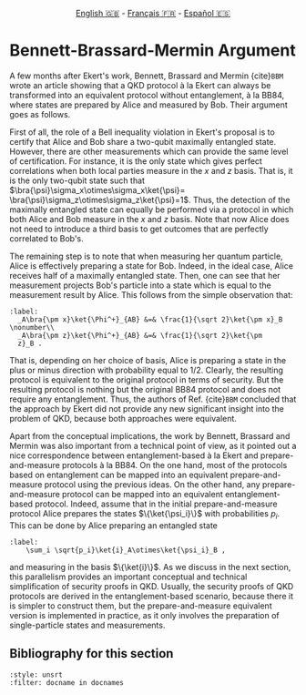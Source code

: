 <p style="text-align: center;">
    <a id="linken" href="../../../../en/content/index.html">English &#x1F1EC;&#x1F1E7;</a> - 
    <a id="linkfr" href="../../../../fr/content/index.html">Français &#x1F1EB;&#x1F1F7;</a> - 
    <a id="linkes" href="../../../../es/content/index.html">Español &#x1F1EA;&#x1F1F8;</a>
</p>
<script>
    currentPage = window.location.href;
    beforeLang = currentPage.slice(0, currentPage.indexOf("content") - 3);
    afterLang = currentPage.slice(currentPage.indexOf("content"));
    document.getElementById("linken").href = beforeLang + "en/" + afterLang;
    document.getElementById("linkfr").href = beforeLang + "fr/" + afterLang;
    document.getElementById("linkes").href = beforeLang + "es/" + afterLang;
</script>



# Bennett-Brassard-Mermin Argument

A few months after Ekert's work, Bennett, Brassard and
Mermin {cite}`BBM` wrote an article showing that a QKD protocol à
la Ekert can always be transformed into an equivalent protocol
without entanglement, à la BB84, where states are prepared by
Alice and measured by Bob. Their argument goes as follows.

First of all, the role of a Bell inequality violation in Ekert's
proposal is to certify that Alice and Bob share a two-qubit
maximally entangled state. However, there are other measurements
which can provide the same level of certification. For instance,
it is the only state which gives perfect correlations when both
local parties measure in the $x$ and $z$ basis. That is, it is the
only two-qubit state such that
$\bra{\psi}\sigma_x\otimes\sigma_x\ket{\psi}=
\bra{\psi}\sigma_z\otimes\sigma_z\ket{\psi}=1$. Thus, the detection of the maximally entangled state
can equally be performed via a protocol in which
both Alice and Bob measure in the $x$ and $z$ basis. Note that now
Alice does not need to introduce a third basis to get outcomes
that are perfectly correlated to Bob's.

The remaining step is to note that when measuring her quantum
particle, Alice is effectively preparing a state for Bob. Indeed,
in the ideal case, Alice receives half of a maximally entangled
state. Then, one can see that her measurement projects Bob's
particle into a state which is equal to the measurement result by
Alice. This follows from the simple observation that:

```{math}
:label: 
  _A\bra{\pm x}\ket{\Phi^+}_{AB} &=& \frac{1}{\sqrt 2}\ket{\pm x}_B \nonumber\\
  _A\bra{\pm z}\ket{\Phi^+}_{AB} &=& \frac{1}{\sqrt 2}\ket{\pm
  z}_B .
```

That is, depending on her choice of basis, Alice is preparing a
state in the plus or minus direction with probability equal to
1/2. Clearly, the resulting protocol is equivalent to the original
protocol in terms of security. But the resulting protocol is
nothing but the original BB84 protocol and does not require any
entanglement. Thus, the authors of Ref. {cite}`BBM` concluded that
the approach by Ekert did not provide any new significant insight
into the problem of QKD, because both approaches were equivalent.

Apart from the conceptual implications, the work by Bennett,
Brassard and Mermin was also important from a technical point of
view, as it pointed out a nice correspondence between entanglement-based
à la Ekert and prepare-and-measure protocols à la BB84. On the one hand, most of
the protocols based on entanglement can be mapped into an
equivalent prepare-and-measure protocol using the previous
ideas. On the other hand,
any prepare-and-measure protocol can be mapped into an equivalent
entanglement-based protocol. Indeed, assume that in the initial
prepare-and-measure protocol Alice prepares the states
$\{\ket{\psi_i}\}$ with probabilities $p_i$. This can be done by
Alice preparing an entangled state

```{math}
:label: 
    \sum_i \sqrt{p_i}\ket{i}_A\otimes\ket{\psi_i}_B ,
```

and measuring in the basis $\{\ket{i}\}$. 
As we discuss in the next section, this parallelism provides an
important conceptual and technical simplification of security
proofs in QKD. Usually, the security  proofs of QKD protocols are derived in the 
entanglement-based scenario, because there it is simpler to construct them, but the prepare-and-measure equivalent version is implemented in practice, as it only involves the preparation of single-particle states and measurements.

## Bibliography for this section
```{bibliography}
:style: unsrt
:filter: docname in docnames
```


